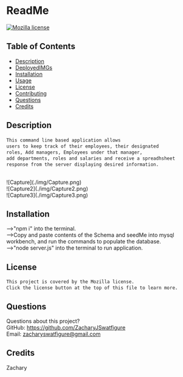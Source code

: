 # ReadMe
  [![Mozilla license](https://img.shields.io/badge/license-Mozilla-blue.svg)](https://www.mozilla.org/en-US/MPL/2.0/)
  ## Table of Contents
  - [Description](#description)
  - [DeployedIMGs](#DeployedIMGS)
  - [Installation](#installation)
  - [Usage](#usage)
  - [License](#license)
  - [Contributing](#contributing)
  - [Questions](#questions)
  - [Credits](#credits)
  ## Description
    This command line based application allows 
    users to keep track of their employees, their designated 
    roles, Add managers, Employees under that manager, 
    add departments, roles and salaries and receive a spreadhsheet 
    response from the server displaying desired information.
  <br />
  ![Capture](./img/Capture.png)
  <br />
  ![Capture2](./img/Capture2.png)
  <br />
  ![Capture3](./img/Capture3.png)
  <br/>

  ## Installation
  -->"npm i" into the terminal. <br/>
  -->Copy and paste contents of the Schema and seedMe into mysql workbench, and run the commands to populate the database.<br/>
  -->"node server.js" into the terminal to run application.
  ## License
    This project is covered by the Mozilla license. 
    Click the license button at the top of this file to learn more.
  ## Questions
  Questions about this project? <br/>
  GitHub: https://github.com/ZacharyJSwatfigure <br/>
  Email: zacharyswatfigure@gmail.com 
  ## Credits
  Zachary